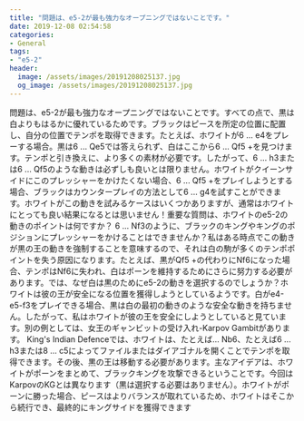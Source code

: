 ```yaml
---
title: "問題は、e5-2が最も強力なオープニングではないことです。"
date: 2019-12-08 02:54:58
categories:
- General
tags:
- "e5-2"
header:
  image: /assets/images/20191208025137.jpg
  og_image: /assets/images/20191208025137.jpg
---
```


問題は、e5-2が最も強力なオープニングではないことです。すべての点で、黒は白よりもはるかに優れているためです。ブラックはピースを所定の位置に配置し、自分の位置でテンポを取得できます。たとえば、ホワイトが6 ... e4をプレーする場合。黒は6 ... Qe5では答えられず、白はここから6 ... Qf5 +を見つけます。テンポと引き換えに、より多くの素材が必要です。したがって、6 ... h3または6 ... Qf5のような動きは必ずしも良いとは限りません。ホワイトがクイーンサイドにこのプレッシャーをかけたくない場合、6 ... Qf5 +をプレイしようとする場合、ブラックはカウンタープレイの方法として6 ... g4を試すことができます。ホワイトがこの動きを試みるケースはいくつかありますが、通常はホワイトにとっても良い結果になるとは思いません！重要な質問は、ホワイトのe5-2の動きのポイントは何ですか？ 6 ... Nf3のように、ブラックのキングやキングのポジションにプレッシャーをかけることはできませんか？私はある時点でこの動きが黒の王の動きを強制することを意味するので、それは白の駒が多くのテンポポイントを失う原因になります。たとえば、黒がQf5 +の代わりにNf6になった場合、テンポはNf6に失われ、白はポーンを維持するためにさらに努力する必要があります。では、なぜ白は黒のためにe5-2の動きを選択するのでしょうか？ホワイトは彼の王が安全になる位置を獲得しようとしているようです。白がe4-e5-f3をプレイできる場合、黒は白の最初の動きのような安全な動きを持ちません。したがって、私はホワイトが彼の王を安全にしようとしていると見ています。別の例としては、女王のギャンビットの受け入れ-Karpov Gambitがあります。 King&#39;s Indian Defenceでは、ホワイトは、たとえば... Nb6、たとえば6 ... h3または8 ... c5によってファイルまたはダイアゴナルを開くことでテンポを取得できます。その後、黒の王は移動する必要があります。主なアイデアは、ホワイトがポーンをまとめて、ブラックキングを攻撃できるということです。今回はKarpovのKGとは異なります（黒は選択する必要はありません）。ホワイトがポーンに勝った場合、ピースはよりバランスが取れているため、ホワイトはそこから続行でき、最終的にキングサイドを獲得できます
